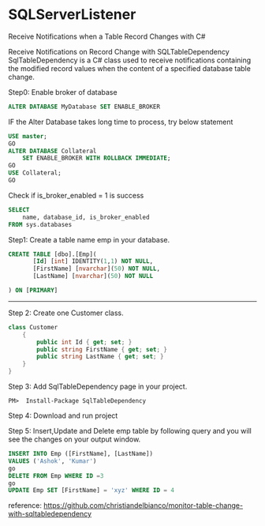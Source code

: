 # SQLServerListener
Receive Notifications when a Table Record Changes with C#

Receive Notifications on Record Change with SQLTableDependency
SqlTableDependency is a C# class used to receive notifications containing the modified record values when the content of a specified database table change.

Step0: Enable broker of database
```sql
ALTER DATABASE MyDatabase SET ENABLE_BROKER
```
IF the Alter Database takes long time to process, try below statement
```sql
USE master;
GO
ALTER DATABASE Collateral
    SET ENABLE_BROKER WITH ROLLBACK IMMEDIATE;
GO
USE Collateral;
GO
```
Check if is_broker_enabled = 1 is success
```sql
SELECT
    name, database_id, is_broker_enabled
FROM sys.databases
```

Step1: Create a table name emp in your database.
```sql
CREATE TABLE [dbo].[Emp](
       [Id] [int] IDENTITY(1,1) NOT NULL,
       [FirstName] [nvarchar](50) NOT NULL,
       [LastName] [nvarchar](50) NOT NULL

) ON [PRIMARY]
```

------------------------------------------------
Step 2: Create one Customer class.
```c#
class Customer
    {
        public int Id { get; set; }
        public string FirstName { get; set; }
        public string LastName { get; set; }
    }
}
```
Step 3: Add SqlTableDependency page in your project.
```npm
PM>  Install-Package SqlTableDependency
```
Step 4: Download and run project

Step 5: Insert,Update and Delete emp table by following query and you will see the changes on your output window.
```sql
INSERT INTO Emp ([FirstName], [LastName])
VALUES ('Ashok', 'Kumar')
go
DELETE FROM Emp WHERE ID =3 
go
UPDATE Emp SET [FirstName] = 'xyz' WHERE ID = 4
```
reference: https://github.com/christiandelbianco/monitor-table-change-with-sqltabledependency
